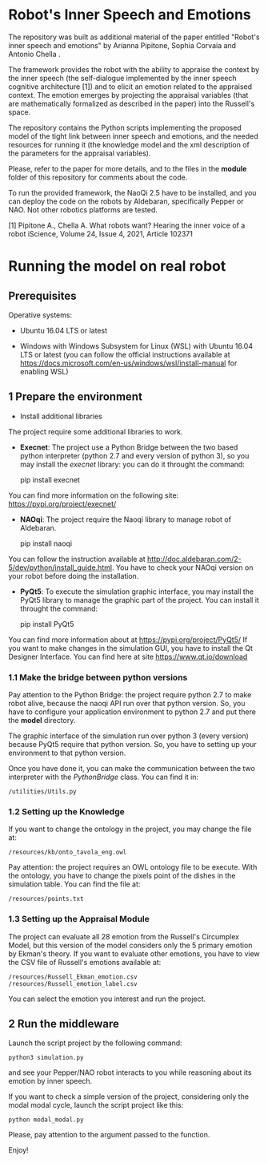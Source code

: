 
Robot's Inner Speech and Emotions
===========================================

The repository was built as additional material of the paper entitled
"Robot's inner speech and emotions" by Arianna Pipitone, Sophia Corvaia and Antonio Chella .

The framework provides the robot with the ability to appraise the context by the inner speech (the self-dialogue implemented by the inner speech cognitive architecture [1]) and to elicit an emotion related to the appraised context. The emotion emerges by projecting the appraisal variables (that are mathematically formalized as described in the paper) into the Russell's space.  

The repository contains the Python scripts implementing the proposed model of the tight link between inner speech and emotions, and the needed resources for running it (the knowledge model and the xml description of the parameters for the appraisal variables).
 
Please, refer to the paper for more details, and to the files in the <b>module</b> folder of this repository for comments about the code.

To run the provided framework, the NaoQi 2.5 have to be installed, and you can deploy the code on the robots by Aldebaran, specifically Pepper or NAO. Not other robotics platforms are tested.

[1] Pipitone A., Chella A. What robots want? Hearing the inner voice of a robot
iScience, Volume 24, Issue 4, 2021, Article 102371

Running the model on real robot
==========================================

Prerequisites
-------------

Operative systems:

- Ubuntu 16.04 LTS or latest

- Windows with Windows Subsystem for Linux (WSL) with Ubuntu 16.04 LTS or latest 
(you can follow the official instructions available at <https://docs.microsoft.com/en-us/windows/wsl/install-manual> for enabling WSL)

1 Prepare the environment
-------------------------

- Install additional libraries

The project require some additional libraries to work. 
- <b>Execnet</b>: The project use a Python Bridge between the two based python interpreter (python 2.7 and every version of python 3),
so you may install the <i>execnet</i> library: you can do it throught the command:


    pip install execnet

You can find more information on the following site: <https://pypi.org/project/execnet/>
- <b>NAOqi</b>: The project require the Naoqi library to manage robot of Aldebaran. 


    pip install naoqi

You can follow the instruction available at <http://doc.aldebaran.com/2-5/dev/python/install_guide.html>. You have to check your NAOqi version on your robot before doing the installation.
- <b>PyQt5</b>: To execute the simulation graphic interface, you may install the PyQt5 library to manage the graphic part of the project. You can install it throught the command:

    
    pip install PyQt5

You can find more information about at <https://pypi.org/project/PyQt5/>
If you want to make changes in the simulation GUI, you have to install the Qt Designer Interface. You can find here at site <https://www.qt.io/download>


### 1.1 Make the bridge between python versions
Pay attention to the Python Bridge: the project require python 2.7 to make robot alive, because the naoqi API run over that python version. So, you have to configure your application environment to python 2.7 and put there the <b>model</b> directory.

The graphic interface of the simulation run over python 3 (every version) because PyQt5 require that python version. So, you have to setting up your environment to that python version.

Once you have done it, you can make the communication between the two interpreter with the <i>PythonBridge</i> class. You can find it in:


    /utilities/Utils.py

### 1.2 Setting up the Knowledge
If you want to change the ontology in the project, you may change the file at:

    /resources/kb/onto_tavola_eng.owl

Pay attention: the project requires an OWL ontology file to be execute.
With the ontology, you have to change the pixels point of the dishes in the simulation table. You can find the file at:


    /resources/points.txt

### 1.3 Setting up the Appraisal Module
The project can evaluate all 28 emotion from the Russell's Circumplex Model, but this version of the model considers only the 5 primary emotion by 
Ekman's theory. If you want to evaluate other emotions, you have to view the CSV file of Russell's emotions available at:

 
    /resources/Russell_Ekman_emotion.csv
    /resources/Russell_emotion_label.csv
You can select the emotion you interest and run the project.

2 Run the middleware
----------------------------------
Launch the script project by the following command:

    python3 simulation.py
    
and see your Pepper/NAO robot interacts to you while reasoning about its emotion by inner speech. 

If you want to check a simple version of the project, considering only the modal modal cycle, launch the script project like this:

    python modal_modal.py
Please, pay attention to the argument passed to the function.

Enjoy!








